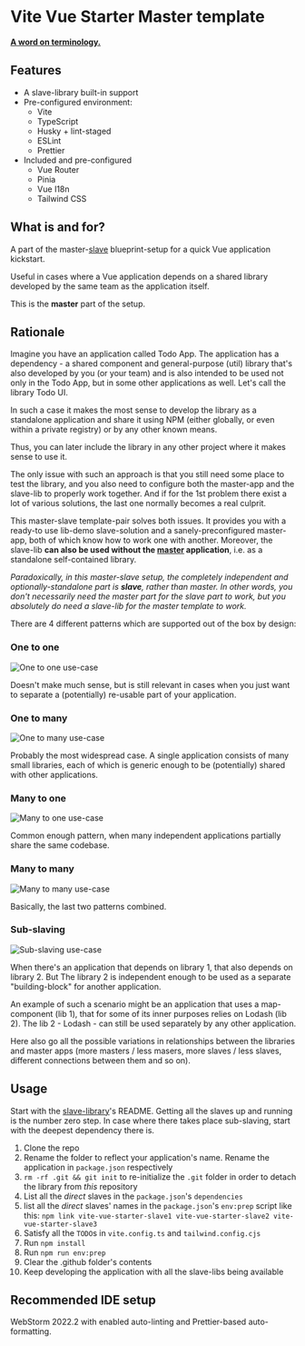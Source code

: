 # Vite Vue Starter **Master** template

[**A word on terminology.**](<https://en.wikipedia.org/wiki/Master/slave_(technology)>)

## Features

- A slave-library built-in support
- Pre-configured environment:
  - Vite
  - TypeScript
  - Husky + lint-staged
  - ESLint
  - Prettier
- Included and pre-configured
  - Vue Router
  - Pinia
  - Vue I18n
  - Tailwind CSS

## What is and for?

A part of the master-[slave](https://github.com/smellyshovel/vite-vue-starter-slave) blueprint-setup for a quick Vue application kickstart.

Useful in cases where a Vue application depends on a shared library developed by the same team as the application itself.

This is the **master** part of the setup.

## Rationale

Imagine you have an application called Todo App. The application has a dependency - a shared component and general-purpose (util) library that's also developed by you (or your team) and is also intended to be used not only in the Todo App, but in some other applications as well. Let's call the library Todo UI.

In such a case it makes the most sense to develop the library as a standalone application and share it using NPM (either globally, or even within a private registry) or by any other known means.

Thus, you can later include the library in any other project where it makes sense to use it.

The only issue with such an approach is that you still need some place to test the library, and you also need to configure both the master-app and the slave-lib to properly work together. And if for the 1st problem there exist a lot of various solutions, the last one normally becomes a real culprit.

This master-slave template-pair solves both issues. It provides you with a ready-to use lib-demo slave-solution and a sanely-preconfigured master-app, both of which know how to work one with another. Moreover, the slave-lib **can also be used without the [master](<(https://github.com/smellyshovel/vite-vue-starter-master)>) application**, i.e. as a standalone self-contained library.

_Paradoxically, in this master-slave setup, the completely independent and optionally-standalone part is **slave**, rather than master. In other words, you don't necessarily need the master part for the slave part to work, but you absolutely do need a slave-lib for the master template to work._

There are 4 different patterns which are supported out of the box by design:

### One to one

![One to one use-case](https://raw.githubusercontent.com/smellyshovel/vite-vue-starter-master/main/.github/images/one-to-one.png)

Doesn't make much sense, but is still relevant in cases when you just want to separate a (potentially) re-usable part of your application.

### One to many

![One to many use-case](https://raw.githubusercontent.com/smellyshovel/vite-vue-starter-master/main/.github/images/one-to-many.png)

Probably the most widespread case. A single application consists of many small libraries, each of which is generic enough to be (potentially) shared with other applications.

### Many to one

![Many to one use-case](https://raw.githubusercontent.com/smellyshovel/vite-vue-starter-master/main/.github/images/many-to-one.png)

Common enough pattern, when many independent applications partially share the same codebase.

### Many to many

![Many to many use-case](https://raw.githubusercontent.com/smellyshovel/vite-vue-starter-master/main/.github/images/many-to-many.png)

Basically, the last two patterns combined.

### Sub-slaving

![Sub-slaving use-case](https://raw.githubusercontent.com/smellyshovel/vite-vue-starter-master/main/.github/images/sub-slaving.png)

When there's an application that depends on library 1, that also depends on library 2. But The library 2 is independent enough to be used as a separate "building-block" for another application.

An example of such a scenario might be an application that uses a map-component (lib 1), that for some of its inner purposes relies on Lodash (lib 2). The lib 2 - Lodash - can still be used separately by any other application.

Here also go all the possible variations in relationships between the libraries and master apps (more masters / less masers, more slaves / less slaves, different connections between them and so on).

## Usage

Start with the [slave-library](https://github.com/smellyshovel/vite-vue-starter-slave)'s README. Getting all the slaves up and running is the number zero step. In case where there takes place sub-slaving, start with the deepest dependency there is.

1. Clone the repo
2. Rename the folder to reflect your application's name. Rename the application in `package.json` respectively
3. `rm -rf .git && git init` to re-initialize the `.git` folder in order to detach the library from _this_ repository
4. List all the _direct_ slaves in the `package.json`'s `dependencies`
5. list all the _direct_ slaves' names in the `package.json`'s `env:prep` script like this: `npm link vite-vue-starter-slave1 vite-vue-starter-slave2 vite-vue-starter-slave3`
6. Satisfy all the `TODO`s in `vite.config.ts` and `tailwind.config.cjs`
7. Run `npm install`
8. Run `npm run env:prep`
9. Clear the .github folder's contents
10. Keep developing the application with all the slave-libs being available

## Recommended IDE setup

WebStorm 2022.2 with enabled auto-linting and Prettier-based auto-formatting.
